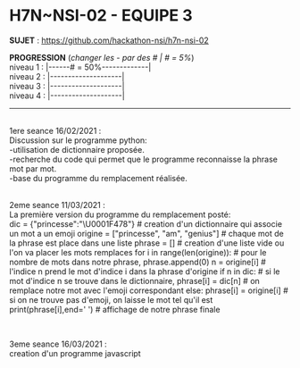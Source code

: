 # **H7N~NSI-02 - EQUIPE 3**

**SUJET** : https://github.com/hackathon-nsi/h7n-nsi-02

**PROGRESSION** (*changer les - par des # | # = 5%*)<br />
niveau 1 : |------# = 50%-------------|<br />
niveau 2 : |--------------------|<br />
niveau 3 : |--------------------|<br />
niveau 4 : |--------------------|<br />

<hr />
<!-- ne pas effacer les lignes ci-dessus et mettre à jour la progression régulièrement -->

<br />
1ere seance 16/02/2021 : <br />
Discussion sur le programme python: <br />
-utilisation de dictionnaire proposée. <br />
-recherche du code qui permet que le programme reconnaisse la phrase mot par mot. <br />
-base du programme du remplacement réalisée. <br />

<br />

2eme seance 11/03/2021 :<br />
La première version du programme du remplacement posté: <br />
dic = {"princesse":"\U0001F478"} # creation d'un dictionnaire qui associe un mot a un emoji 
origine = ["princesse", "am", "genius"] # chaque mot de la phrase est place dans une liste 
phrase = [] # creation d'une liste vide ou l'on va placer les mots remplaces
for i in range(len(origine)): # pour le nombre de mots dans notre phrase, 
  phrase.append(0) 
  n = origine[i] # l'indice n prend le mot d'indice i dans la phrase d'origine
  if n in dic: # si le mot d'indice n se trouve dans le dictionnaire, 
    phrase[i] = dic[n] # on remplace notre mot avec l'emoji correspondant 
  else:
    phrase[i] = origine[i] # si on ne trouve pas d'emoji, on laisse le mot tel qu'il est 
  print(phrase[i],end=' ') # affichage de notre phrase finale  <br />

<br />

3eme seance 16/03/2021 :<br />
creation d'un programme javascript<br />


